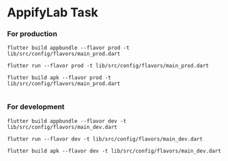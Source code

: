 # AppifyLab Task

### For production

```
flutter build appbundle --flavor prod -t lib/src/config/flavors/main_prod.dart

```

```
flutter run --flavor prod -t lib/src/config/flavors/main_prod.dart

```

```
flutter build apk --flavor prod -t lib/src/config/flavors/main_prod.dart


```

### For development

```
flutter build appbundle --flavor dev -t lib/src/config/flavors/main_dev.dart

```

```
flutter run --flavor dev -t lib/src/config/flavors/main_dev.dart

```

```
flutter build apk --flavor dev -t lib/src/config/flavors/main_dev.dart


```

